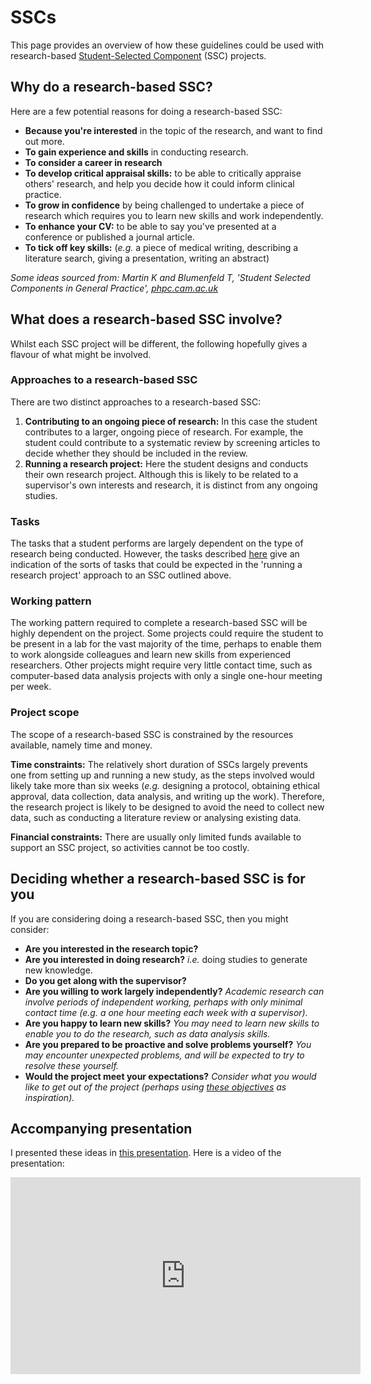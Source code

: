 SSCs
=======================

This page provides an overview of how these guidelines could be used with research-based [Student-Selected Component](https://www.healthcareers.nhs.uk/explore-roles/doctors/medical-school/medical-student-selected-components-sscs) (SSC) projects.

## Why do a research-based SSC?

Here are a few potential reasons for doing a research-based SSC:
- **Because you're interested** in the topic of the research, and want to find out more.
- **To gain experience and skills** in conducting research.
- **To consider a career in research**
- **To develop critical appraisal skills:** to be able to critically appraise others' research, and help you decide how it could inform clinical practice.
- **To grow in confidence** by being challenged to undertake a piece of research which requires you to learn new skills and work independently.
- **To enhance your CV:** to be able to say you've presented at a conference or published a journal article.
- **To tick off key skills:** (_e.g._ a piece of medical writing, describing a literature search, giving a presentation, writing an abstract)

_Some ideas sourced from: Martin K and Blumenfeld T, 'Student Selected Components in General Practice', [phpc.cam.ac.uk](https://www.phpc.cam.ac.uk/pcu/files/2014/04/KINNARY-Student-Selected-Components-in-General-Practice-1.pdf)_

## What does a research-based SSC involve?

Whilst each SSC project will be different, the following hopefully gives a flavour of what might be involved.

### Approaches to a research-based SSC

There are two distinct approaches to a research-based SSC:
1. **Contributing to an ongoing piece of research:** In this case the student contributes to a larger, ongoing piece of research. For example, the student could contribute to a systematic review by screening articles to decide whether they should be included in the review.
2. **Running a research project:** Here the student designs and conducts their own research project. Although this is likely to be related to a supervisor's own interests and research, it is distinct from any ongoing studies.

### Tasks

The tasks that a student performs are largely dependent on the type of research being conducted. However, the tasks described [here](./tasks) give an indication of the sorts of tasks that could be expected in the 'running a research project' approach to an SSC outlined above.

### Working pattern

The working pattern required to complete a research-based SSC will be highly dependent on the project. Some projects could require the student to be present in a lab for the vast majority of the time, perhaps to enable them to work alongside colleagues and learn new skills from experienced researchers. Other projects might require very little contact time, such as computer-based data analysis projects with only a single one-hour meeting per week.

### Project scope

The scope of a research-based SSC is constrained by the resources available, namely time and money.

**Time constraints:** The relatively short duration of SSCs largely prevents one from setting up and running a new study, as the steps involved would likely take more than six weeks (_e.g._ designing a protocol, obtaining ethical approval, data collection, data analysis, and writing up the work). Therefore, the research project is likely to be designed to avoid the need to collect new data, such as conducting a literature review or analysing existing data.

**Financial constraints:** There are usually only limited funds available to support an SSC project, so activities cannot be too costly.

## Deciding whether a research-based SSC is for you

If you are considering doing a research-based SSC, then you might consider:
- **Are you interested in the research topic?**
- **Are you interested in doing research?** _i.e._ doing studies to generate new knowledge.
- **Do you get along with the supervisor?**
- **Are you willing to work largely independently?** _Academic research can involve periods of independent working, perhaps with only minimal contact time (e.g. a one hour meeting each week with a supervisor)._
- **Are you happy to learn new skills?** _You may need to learn new skills to enable you to do the research, such as data analysis skills._
- **Are you prepared to be proactive and solve problems yourself?** _You may encounter unexpected problems, and will be expected to try to resolve these yourself._
- **Would the project meet your expectations?** _Consider what you would like to get out of the project (perhaps using [these objectives](./learning-objectives) as inspiration)._

## Accompanying presentation

I presented these ideas in [this presentation](http://peterhcharlton.github.io/talk/research-based-student-selected-components/). Here is a video of the presentation:

<iframe width="560" height="315" src="https://www.youtube.com/embed/pmAOZHEoBHU?si=uIQrj466LgTjQXUK" title="YouTube video player" frameborder="0" allow="accelerometer; autoplay; clipboard-write; encrypted-media; gyroscope; picture-in-picture; web-share" allowfullscreen></iframe>
